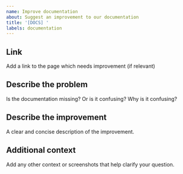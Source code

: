 ```yaml
---
name: Improve documentation
about: Suggest an improvement to our documentation
title: '[DOCS] '
labels: documentation
---
```


## Link

Add a link to the page which needs improvement (if relevant)

## Describe the problem

Is the documentation missing? Or is it confusing? Why is it confusing?

## Describe the improvement

A clear and concise description of the improvement.

## Additional context

Add any other context or screenshots that help clarify your question.
